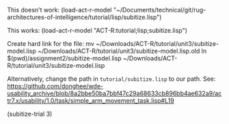 This doesn't work:
(load-act-r-model "~/Documents/technical/git/rug-architectures-of-intelligence/tutorial/lisp/subitize.lisp")

This works: 
(load-act-r-model "ACT-R:tutorial;lisp;subitize.lisp")

Create hard link for the file:
mv ~/Downloads/ACT-R/tutorial/unit3/subitize-model.lisp ~/Downloads/ACT-R/tutorial/unit3/subitize-model.lisp.old
ln $(pwd)/assignment2/subitize-model.lisp ~/Downloads/ACT-R/tutorial/unit3/subitize-model.lisp  

Alternatively, change the path in `tutorial/subitize.lisp` to our path. See: https://github.com/donghee/wde-usability_archive/blob/8a2bbe50ba7bbf47c29a68633cb896bb4ae632a9/actr7.x/usability/1.0/task/simple_arm_movement_task.lisp#L19

(subitize-trial 3)